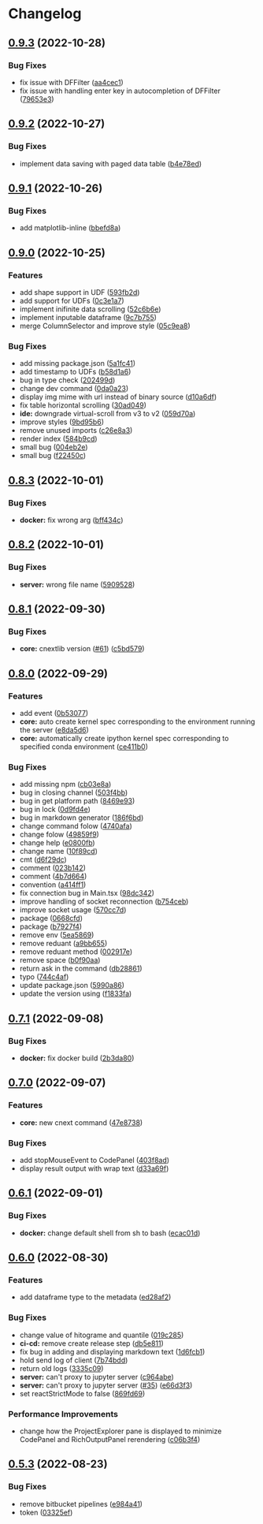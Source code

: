 # Changelog

## [0.9.3](https://github.com/cnextio/cnext/compare/v0.9.2...v0.9.3) (2022-10-28)


### Bug Fixes

* fix issue with DFFilter ([aa4cec1](https://github.com/cnextio/cnext/commit/aa4cec1704c2588f92d0cc530711c94dcef11d8c))
* fix issue with handling enter key in autocompletion of DFFilter ([79653e3](https://github.com/cnextio/cnext/commit/79653e3b25f6b3b4e78d719e921cb6997ac59fe0))

## [0.9.2](https://github.com/cnextio/cnext/compare/v0.9.1...v0.9.2) (2022-10-27)


### Bug Fixes

* implement data saving with paged data table ([b4e78ed](https://github.com/cnextio/cnext/commit/b4e78ed418bebbef1091c721b5eda380c2e239ee))

## [0.9.1](https://github.com/cnextio/cnext/compare/v0.9.0...v0.9.1) (2022-10-26)


### Bug Fixes

* add matplotlib-inline ([bbefd8a](https://github.com/cnextio/cnext/commit/bbefd8a1930d1bdcad05062124bb59f56557259f))

## [0.9.0](https://github.com/cnextio/cnext/compare/v0.8.3...v0.9.0) (2022-10-25)


### Features

* add shape support in UDF ([593fb2d](https://github.com/cnextio/cnext/commit/593fb2de69d03e8db16239650e263bfeba96536b))
* add support for UDFs ([0c3e1a7](https://github.com/cnextio/cnext/commit/0c3e1a76e611f987913baa76fe765fafa8e67fd4))
* implement inifinite data scrolling ([52c6b6e](https://github.com/cnextio/cnext/commit/52c6b6e8247cf2b04332fc72c53ad7bfef2c955a))
* implement inputable dataframe ([9c7b755](https://github.com/cnextio/cnext/commit/9c7b755b940e6e15534673dafe84ff005367c14a))
* merge ColumnSelector and improve style ([05c9ea8](https://github.com/cnextio/cnext/commit/05c9ea896205dd9737a5ef6fe09e9c1f0b57a7eb))


### Bug Fixes

* add missing package.json ([5a1fc41](https://github.com/cnextio/cnext/commit/5a1fc41d84f7e64b1b73c5a6654d9a463f54893c))
* add timestamp to UDFs ([b58d1a6](https://github.com/cnextio/cnext/commit/b58d1a6423ca4a906ee8045ba0601cca0706723b))
* bug in type check ([202499d](https://github.com/cnextio/cnext/commit/202499de5a1cf9057a0bb2b5fa597ee9ec6a8723))
* change dev command ([0da0a23](https://github.com/cnextio/cnext/commit/0da0a23b1485c23a367328803667061cb0c8071e))
* display img mime with url instead of binary source ([d10a6df](https://github.com/cnextio/cnext/commit/d10a6dfb374d357d9a6f30819b4dd7fd341841df))
* fix table horizontal scrolling ([30ad049](https://github.com/cnextio/cnext/commit/30ad04938ba98d2e4afe073a6a7234ef7be455f7))
* **ide:** downgrade virtual-scroll from v3 to v2 ([059d70a](https://github.com/cnextio/cnext/commit/059d70a9b20c3c61fc9c45f962510e1a86bcb357))
* improve styles ([9bd95b6](https://github.com/cnextio/cnext/commit/9bd95b6d29b908b7a75a25bad7539ad53e895a53))
* remove unused imports ([c26e8a3](https://github.com/cnextio/cnext/commit/c26e8a365b44d0fedce57f9b88987ca830265682))
* render index ([584b9cd](https://github.com/cnextio/cnext/commit/584b9cd84b5768f2e691c5e208820aaeb6b87380))
* small bug ([004eb2e](https://github.com/cnextio/cnext/commit/004eb2e32f57ad19cc6c25c13bc7c76a80e68ae3))
* small bug ([f22450c](https://github.com/cnextio/cnext/commit/f22450cf0a3051e22ed6007d001cc6a26c0f3f19))

## [0.8.3](https://github.com/cnextio/cnext/compare/v0.8.2...v0.8.3) (2022-10-01)


### Bug Fixes

* **docker:** fix wrong arg ([bff434c](https://github.com/cnextio/cnext/commit/bff434c6b52ffeade1e068abec9bb56705f87818))

## [0.8.2](https://github.com/cnextio/cnext/compare/v0.8.1...v0.8.2) (2022-10-01)


### Bug Fixes

* **server:** wrong file name ([5909528](https://github.com/cnextio/cnext/commit/590952858e8570fa572f6be47a65b07359f734bf))

## [0.8.1](https://github.com/cnextio/cnext/compare/v0.8.0...v0.8.1) (2022-09-30)


### Bug Fixes

* **core:** cnextlib version ([#61](https://github.com/cnextio/cnext/issues/61)) ([c5bd579](https://github.com/cnextio/cnext/commit/c5bd5791d49601618fc1449f61f2931908d35a17))

## [0.8.0](https://github.com/cnextio/cnext/compare/v0.7.1...v0.8.0) (2022-09-29)


### Features

* add event ([0b53077](https://github.com/cnextio/cnext/commit/0b5307772388036093472c9b98d85c4f8fa44862))
* **core:** auto create kernel spec corresponding to the environment running the server ([e8da5d6](https://github.com/cnextio/cnext/commit/e8da5d6eef121154f714269efece29d580832dd8))
* **core:** automatically create ipython kernel spec corresponding to specified conda environment ([ce411b0](https://github.com/cnextio/cnext/commit/ce411b07cec7dfff6705d0a0e8f732c9c426067c))


### Bug Fixes

* add missing npm ([cb03e8a](https://github.com/cnextio/cnext/commit/cb03e8acac1b0fc294f788360f6299b5054cba0f))
* bug in closing channel ([503f4bb](https://github.com/cnextio/cnext/commit/503f4bb0136d1a664b2187c7f9587e9102917d3d))
* bug in get platform path ([8469e93](https://github.com/cnextio/cnext/commit/8469e935d913e247aa201c928cde28696701ece7))
* bug in lock ([0d9fd4e](https://github.com/cnextio/cnext/commit/0d9fd4e20644866d2f0861fba3d0a002da720f7e))
* bug in markdown generator ([186f6bd](https://github.com/cnextio/cnext/commit/186f6bd49710c9aa7b5f5af0e08b3f63fe3ddefe))
* change command folow ([4740afa](https://github.com/cnextio/cnext/commit/4740afa0457278cb2f85df5d5c9f9399bdd56aca))
* change folow ([49859f9](https://github.com/cnextio/cnext/commit/49859f9187421d538bf754fed44b40d750065d73))
* change help ([e0800fb](https://github.com/cnextio/cnext/commit/e0800fb7a53b0db40652cfbef7cdffdadb80bf93))
* change name ([10f89cd](https://github.com/cnextio/cnext/commit/10f89cd34cbc0d63b3eb30a1472087b2878824a6))
* cmt ([d6f29dc](https://github.com/cnextio/cnext/commit/d6f29dc5caee30181022561bd88fbcafab211544))
* comment ([023b142](https://github.com/cnextio/cnext/commit/023b142518f04bce504ea551a6e335f1bc96c094))
* comment ([4b7d664](https://github.com/cnextio/cnext/commit/4b7d664b6c842475ea1cbb72799aca6d59b9010a))
* convention ([a414ff1](https://github.com/cnextio/cnext/commit/a414ff139a536d5ade618d907fc59cb97e7d1ca9))
* fix connection bug in Main.tsx ([98dc342](https://github.com/cnextio/cnext/commit/98dc342a6b3a359a28cde9034d134c100c829b6f))
* improve handling of socket reconnection ([b754ceb](https://github.com/cnextio/cnext/commit/b754ceb05c590985d0ed20999b4f68c186d94c5e))
* improve socket usage ([570cc7d](https://github.com/cnextio/cnext/commit/570cc7ddf239cc0dd9cd7772b5f41665a4808e40))
* package ([0668cfd](https://github.com/cnextio/cnext/commit/0668cfdd443474b84431d105ca0fd95c114ce5ba))
* package ([b7927f4](https://github.com/cnextio/cnext/commit/b7927f442adefdddbcdb6b397633923779b5675e))
* remove env ([5ea5869](https://github.com/cnextio/cnext/commit/5ea5869ee656b3126e49ab232939d4eaace01456))
* remove reduant ([a9bb655](https://github.com/cnextio/cnext/commit/a9bb6551051fd5831e9022bec9763b785d6a7eec))
* remove reduant method ([002917e](https://github.com/cnextio/cnext/commit/002917e5e41148c919877f9c731233b08fa0b55b))
* remove space ([b0f90aa](https://github.com/cnextio/cnext/commit/b0f90aaa83b58aca6cb388f2a43b3e7f7ecd0a49))
* return ask in the command ([db28861](https://github.com/cnextio/cnext/commit/db2886193d9e03cc444075fb666315ddb8acc9b3))
* typo ([744c4af](https://github.com/cnextio/cnext/commit/744c4afc28801718a61553b50d76cfbb1bb3575f))
* update package.json ([5990a86](https://github.com/cnextio/cnext/commit/5990a86d2c950775329dff8aefe2ac9974a26f13))
* update the version using ([f1833fa](https://github.com/cnextio/cnext/commit/f1833fa2e37cd3bb774a4bfdde5c2bfa078bf3c6))

## [0.7.1](https://github.com/cnextio/cnext/compare/v0.7.0...v0.7.1) (2022-09-08)


### Bug Fixes

* **docker:** fix docker build ([2b3da80](https://github.com/cnextio/cnext/commit/2b3da8074e829651f01a660974fd663358931cd8))

## [0.7.0](https://github.com/cnextio/cnext/compare/v0.6.1...v0.7.0) (2022-09-07)


### Features

* **core:** new cnext command ([47e8738](https://github.com/cnextio/cnext/commit/47e873803ceaf3a9a5496a8dfb2e201d312e5e05))


### Bug Fixes

* add stopMouseEvent to CodePanel ([403f8ad](https://github.com/cnextio/cnext/commit/403f8ad4659b6625a11d5c82c168a652bb53395d))
* display result output with wrap text ([d33a69f](https://github.com/cnextio/cnext/commit/d33a69f0b57418aac41617ed01ad0971a91e6443))

## [0.6.1](https://github.com/cnextio/cnext/compare/v0.6.0...v0.6.1) (2022-09-01)


### Bug Fixes

* **docker:** change default shell from sh to bash ([ecac01d](https://github.com/cnextio/cnext/commit/ecac01d7d105ffc8b086cf1abe1e8ea52a53821c))

## [0.6.0](https://github.com/cnextio/cnext/compare/v0.5.3...v0.6.0) (2022-08-30)


### Features

* add dataframe type to the metadata ([ed28af2](https://github.com/cnextio/cnext/commit/ed28af2e484de2f470ad08f3cc2b01f13fe17fe3))


### Bug Fixes

* change value of hitograme and quantile ([019c285](https://github.com/cnextio/cnext/commit/019c2858b0498b6faa76ad30cd2afce0c5c8d0d8))
* **ci-cd:** remove create release step ([db5e811](https://github.com/cnextio/cnext/commit/db5e811b33df44d57e2adf8a33c56dd8fa82aaf5))
* fix bug in adding and displaying markdown text ([1d6fcb1](https://github.com/cnextio/cnext/commit/1d6fcb18174abeaf9726477e2c0a25e5bc67fe09))
* hold send log of client ([7b74bdd](https://github.com/cnextio/cnext/commit/7b74bdd95986e822ca83b1c1c7b4cadb4d141dbc))
* return old logs ([3335c09](https://github.com/cnextio/cnext/commit/3335c0994a6b15fbfb05aefa172eaafda41ada2b))
* **server:** can't proxy to jupyter server ([c964abe](https://github.com/cnextio/cnext/commit/c964abe27e007e80207e56f4df379900a654052d))
* **server:** can't proxy to jupyter server ([#35](https://github.com/cnextio/cnext/issues/35)) ([e66d3f3](https://github.com/cnextio/cnext/commit/e66d3f35cca1c561345664b13e5009a5801e0fdb))
* set reactStrictMode to false ([869fd69](https://github.com/cnextio/cnext/commit/869fd690e5c92fc30113c587be207c0f318fdbbc))


### Performance Improvements

* change how the ProjectExplorer pane is displayed to minimize  CodePanel and RichOutputPanel rerendering ([c06b3f4](https://github.com/cnextio/cnext/commit/c06b3f4a9a3a2b06a87dbd26a67c66d581caf218))

## [0.5.3](https://github.com/cnextio/cnext/compare/v0.5.2...v0.5.3) (2022-08-23)


### Bug Fixes

* remove bitbucket pipelines ([e984a41](https://github.com/cnextio/cnext/commit/e984a41d57d52ff7974453f7c3ee7f026e5f9f4d))
* token ([03325ef](https://github.com/cnextio/cnext/commit/03325ef1cd88fdec9ddd654ebc0da2eb7202f3f2))
